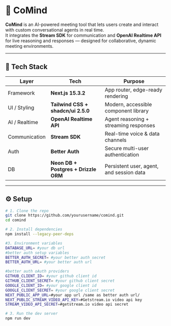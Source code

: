 # 🧠 CoMind

**CoMind** is an AI-powered meeting tool that lets users create and interact with custom conversational agents in real time.  
It integrates the **Stream SDK** for communication and **OpenAI Realtime API** for live reasoning and responses — designed for collaborative, dynamic meeting environments.

---

## 🚀 Tech Stack

| Layer | Tech | Purpose |
|-------|------|----------|
| Framework | **Next.js 15.3.2** | App router, edge-ready rendering |
| UI / Styling | **Tailwind CSS + shadcn/ui 2.5.0** | Modern, accessible component library |
| AI / Realtime | **OpenAI Realtime API** | Agent reasoning + streaming responses |
| Communication | **Stream SDK** | Real-time voice & data channels |
| Auth | **Better Auth** | Secure multi-user authentication |
| DB | **Neon DB + Postgres + Drizzle ORM** | Persistent user, agent, and session data |

---

## ⚙️ Setup

```bash
# 1. Clone the repo
git clone https://github.com/yourusername/comind.git
cd comind

# 2. Install dependencies
npm install --legacy-peer-deps

#3. Environment variables
DATABASE_URL= #your db url
#better auth setup variables
BETTER_AUTH_SECRET= #your better auth secret
BETTER_AUTH_URL= #your better auth url

#better auth oAuth providers
GITHUB_CLIENT_ID= #your github client id
GITHUB_CLIENT_SECRET= #your github client secret
GOOGLE_CLIENT_ID= #your google client id
GOOGLE_CLIENT_SECRET= #your google client secret
NEXT_PUBLIC_APP_URL=#your app url /same as better auth url/
NEXT_PUBLIC_STREAM_VIDEO_API_KEY=#Getstream.io video api key
STREAM_VIDEO_API_SECRET=#getstream.io video api secret

# 3. Run the dev server
npm run dev
